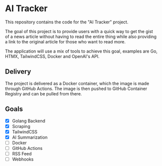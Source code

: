 # AI Tracker

This repository contains the code for the "AI Tracker" project.

The goal of this project is to provide users with a quick way to get the gist of a news article without having to read the entire thing while also providing a link to the original article for those who want to read more.

The application will use a mix of tools to achieve this goal, examples are Go, HTMX, TailwindCSS, Docker and OpenAI's API.

## Delivery

The project is delivered as a Docker container, which the image is made through GitHub Actions. The image is then pushed to GitHub Container Registry and can be pulled from there.

## Goals

- [x] Golang Backend
- [x] Scraping
- [x] TailwindCSS
- [x] AI Summarization
- [ ] Docker
- [ ] GitHub Actions
- [ ] RSS Feed
- [ ] Webhooks

